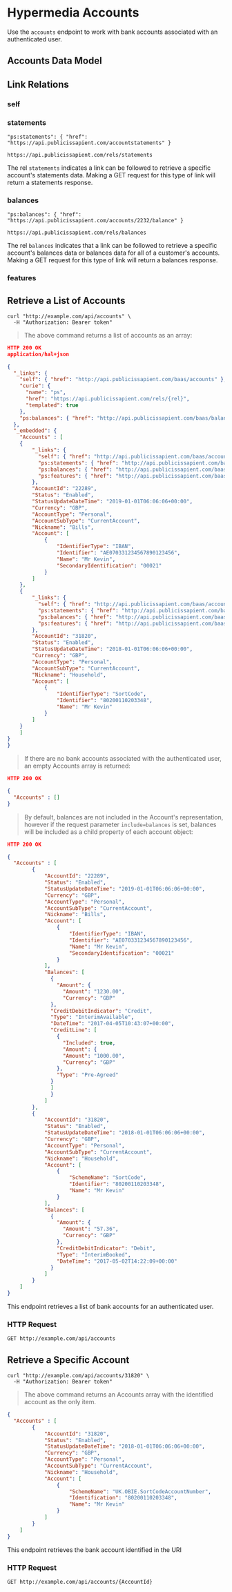 # Hypermedia Accounts

Use the `accounts` endpoint to work with bank accounts associated with an authenticated user.

## Accounts Data Model

## Link Relations

### self

### statements

```
"ps:statements": { "href": "https://api.publicissapient.com/accountstatements" }
```

`https://api.publicissapient.com/rels/statements`

The rel `statements` indicates a link can be followed to retrieve a specific account's statements data. Making a GET request for this type of link will return a statements response.

### balances

```
"ps:balances": { "href": "https://api.publicissapient.com/accounts/2232/balance" }
```

`https://api.publicissapient.com/rels/balances`

The rel `balances` indicates that a link can be followed to retrieve a specific account's balances data or balances data for all of a customer's accounts. Making a GET request for this type of link will return a balances response. 

### features


## Retrieve a List of Accounts

```shell
curl "http://example.com/api/accounts" \
  -H "Authorization: Bearer token"
```

> The above command returns a list of accounts as an array:

```json
HTTP 200 OK
application/hal+json

{ 
  "_links": {
    "self": { "href": "http://api.publicissapient.com/baas/accounts" },
    "curie": {
      "name": "ps",
      "href": "https://api.publicissapient.com/rels/{rel}",
      "templated": true
    },
    "ps:balances": { "href": "http://api.publicissapient.com/baas/balances" },
  },
  "_embedded": {
    "Accounts" : [
    {
        "_links": {
          "self": { "href": "http://api.publicissapient.com/baas/accounts/22289" },          
          "ps:statements": { "href": "http://api.publicissapient.com/baas/accounts/22289/statements" },
          "ps:balances": { "href": "http://api.publicissapient.com/baas/accounts/22289/balances" },
          "ps:features": { "href": "http://api.publicissapient.com/baas/product/personal_current_1"}
        },
        "AccountId": "22289",
        "Status": "Enabled",
        "StatusUpdateDateTime": "2019-01-01T06:06:06+00:00",
        "Currency": "GBP",
        "AccountType": "Personal",
        "AccountSubType": "CurrentAccount",
        "Nickname": "Bills",
        "Account": [
            {
                "IdentifierType": "IBAN",
                "Identifier": "AE070331234567890123456",
                "Name": "Mr Kevin",
                "SecondaryIdentification": "00021"
            }
        ]
    },
    {
        "_links": {
          "self": { "href": "http://api.publicissapient.com/baas/accounts/31820" },          
          "ps:statements": { "href": "http://api.publicissapient.com/baas/accounts/31820/statements" },
          "ps:balances": { "href": "http://api.publicissapient.com/baas/accounts/31820/balances" },
          "ps:features": { "href": "http://api.publicissapient.com/baas/product/personal_current_1"}
        },
        "AccountId": "31820",
        "Status": "Enabled",
        "StatusUpdateDateTime": "2018-01-01T06:06:06+00:00",
        "Currency": "GBP",
        "AccountType": "Personal",
        "AccountSubType": "CurrentAccount",
        "Nickname": "Household",
        "Account": [
            {
                "IdentifierType": "SortCode",
                "Identifier": "80200110203348",
                "Name": "Mr Kevin"
            }
        ]
    }
    ]    
}
}
```

> If there are no bank accounts associated with the authenticated user, an empty Accounts array is returned:

```json
HTTP 200 OK

{
  "Accounts" : []    
}
```

> By default, balances are not included in the Account's representation, however if the request parameter `include=balances` is set, balances will be included as a child property of each account object:

```json
HTTP 200 OK

{
  "Accounts" : [
        {
            "AccountId": "22289",
            "Status": "Enabled",
            "StatusUpdateDateTime": "2019-01-01T06:06:06+00:00",
            "Currency": "GBP",
            "AccountType": "Personal",
            "AccountSubType": "CurrentAccount",
            "Nickname": "Bills",
            "Account": [
                {
                    "IdentifierType": "IBAN",
                    "Identifier": "AE070331234567890123456",
                    "Name": "Mr Kevin",
                    "SecondaryIdentification": "00021"
                }
            ],
            "Balances": [
              {
                "Amount": {
                  "Amount": "1230.00",
                  "Currency": "GBP"
              },
              "CreditDebitIndicator": "Credit",
              "Type": "InterimAvailable",
              "DateTime": "2017-04-05T10:43:07+00:00",
              "CreditLine": [
                {
                  "Included": true,
                  "Amount": {
                  "Amount": "1000.00",
                  "Currency": "GBP"
                },
                "Type": "Pre-Agreed"
              }
              ]
              }
            ]
        },
        {
            "AccountId": "31820",
            "Status": "Enabled",
            "StatusUpdateDateTime": "2018-01-01T06:06:06+00:00",
            "Currency": "GBP",
            "AccountType": "Personal",
            "AccountSubType": "CurrentAccount",
            "Nickname": "Household",
            "Account": [
                {
                    "SchemeName": "SortCode",
                    "Identifier": "80200110203348",
                    "Name": "Mr Kevin"
                }
            ],
            "Balances": [
              {
                "Amount": {
                  "Amount": "57.36",
                  "Currency": "GBP"
                },
                "CreditDebitIndicator": "Debit",
                "Type": "InterimBooked",
                "DateTime": "2017-05-02T14:22:09+00:00"
              }
            ]
        }
    ]    
}
```



This endpoint retrieves a list of bank accounts for an authenticated user. 

### HTTP Request

`GET http://example.com/api/accounts`

## Retrieve a Specific Account

```shell
curl "http://example.com/api/accounts/31820" \
  -H "Authorization: Bearer token"
```

> The above command returns an Accounts array with the identified account as the only item.

```json
{
  "Accounts" : [        
        {
            "AccountId": "31820",
            "Status": "Enabled",
            "StatusUpdateDateTime": "2018-01-01T06:06:06+00:00",
            "Currency": "GBP",
            "AccountType": "Personal",
            "AccountSubType": "CurrentAccount",
            "Nickname": "Household",
            "Account": [
                {
                    "SchemeName": "UK.OBIE.SortCodeAccountNumber",
                    "Identification": "80200110203348",
                    "Name": "Mr Kevin"
                }
            ]
        }
    ]    
}
```

This endpoint retrieves the bank account identified in the URI

### HTTP Request

`GET http://example.com/api/accounts/{AccountId}`
